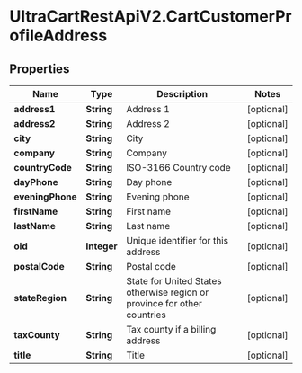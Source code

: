 # UltraCartRestApiV2.CartCustomerProfileAddress

## Properties
Name | Type | Description | Notes
------------ | ------------- | ------------- | -------------
**address1** | **String** | Address 1 | [optional] 
**address2** | **String** | Address 2 | [optional] 
**city** | **String** | City | [optional] 
**company** | **String** | Company | [optional] 
**countryCode** | **String** | ISO-3166 Country code | [optional] 
**dayPhone** | **String** | Day phone | [optional] 
**eveningPhone** | **String** | Evening phone | [optional] 
**firstName** | **String** | First name | [optional] 
**lastName** | **String** | Last name | [optional] 
**oid** | **Integer** | Unique identifier for this address | [optional] 
**postalCode** | **String** | Postal code | [optional] 
**stateRegion** | **String** | State for United States otherwise region or province for other countries | [optional] 
**taxCounty** | **String** | Tax county if a billing address | [optional] 
**title** | **String** | Title | [optional] 


